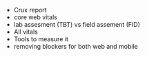 - Crux report
- core web vitals
- lab assesment (TBT) vs field assement (FID)
- All vitals
- Tools to measure it
- removing blockers for both web and mobile
